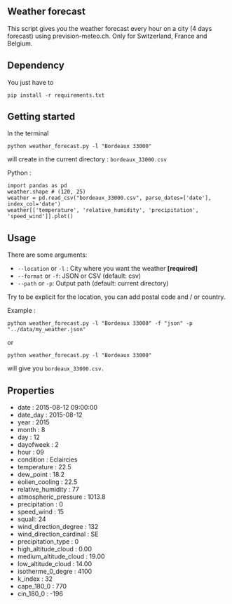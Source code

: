 ## Weather forecast

This script gives you the weather forecast every hour on a city (4 days forecast) using prevision-meteo.ch. Only for Switzerland, France and Belgium.

## Dependency

You just have to 

```
pip install -r requirements.txt
```

## Getting started

In the terminal

```
python weather_forecast.py -l "Bordeaux 33000"
```

will create in the current directory : ```bordeaux_33000.csv```



Python :

```
import pandas as pd
weather.shape # (120, 25)
weather = pd.read_csv("bordeaux_33000.csv", parse_dates=['date'], index_col='date')
weather[['temperature', 'relative_humidity', 'precipitation', 'speed_wind']].plot()
```




## Usage

There are some arguments:

- ```--location``` or ```-l``` : City where you want the weather **[required]**
- ```--format``` or ```-f```: JSON or CSV (default: csv)
- ```--path``` or ```-p```: Output path (default: current directory)

Try to be explicit for the location, you can add postal code and / or country.

Example :

```python weather_forecast.py -l "Bordeaux 33000" -f "json" -p "../data/my_weather.json"```

or 

```python weather_forecast.py -l "Bordeaux 33000"```

will give you ```bordeaux_33000.csv.```

## Properties 

- date : 2015-08-12 09:00:00
- date_day : 2015-08-12
- year : 2015
- month : 8
- day : 12
- dayofweek : 2
- hour : 09
- condition : Eclaircies
- temperature : 22.5
- dew_point : 18.2
- eolien_cooling :  22.5
- relative_humidity : 77
- atmospheric_pressure : 1013.8
- precipitation : 0
- speed_wind : 15
- squall: 24
- wind_direction_degree : 132
- wind_direction_cardinal : SE
- precipitation_type : 0
- high_altitude_cloud : 0.00
- medium_altitude_cloud :  19.00
- low_altitude_cloud : 14.00
- isotherme_0_degre : 4100
- k_index : 32
- cape_180_0 : 770
- cin_180_0 : -196




